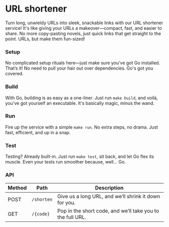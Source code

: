 # URL shortener

Turn long, unwieldy URLs into sleek, snackable links with our URL shortener service! It's like giving your URLs a makeover—compact, fast, and easier to share. No more copy-pasting novels, just quick links that get straight to the point. URLs, but make them fun-sized!  

### Setup 
No complicated setup rituals here—just make sure you’ve got Go installed. That’s it! No need to pull your hair out over dependencies. Go's got you covered.


### Build
With Go, building is as easy as a one-liner. Just run ```make build```, and voilà, you've got yourself an executable. It's basically magic, minus the wand.


### Run
Fire up the service with a simple ```make run```. No extra steps, no drama. Just fast, efficient, and up in a snap.

### Test
Testing? Already built-in. Just run ```make test```, sit back, and let Go flex its muscle. Even your tests run smoother because, well... Go.

### API
| **Method** | **Path**   | **Description**                                      |
|------------|------------|------------------------------------------------------|
| POST       | `/shorten` | Give us a long URL, and we’ll shrink it down for you. |
| GET        | `/{code}`  | Pop in the short code, and we’ll take you to the full URL. |
